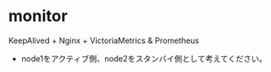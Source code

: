 # monitor
KeepAlived + Nginx + VictoriaMetrics
&
Prometheus

- node1をアクティブ側、node2をスタンバイ側として考えてください。
